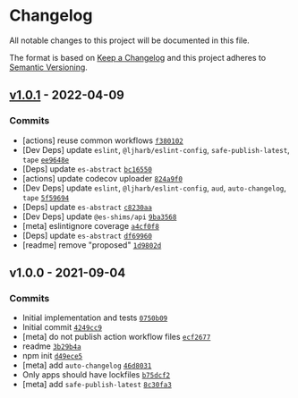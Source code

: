 # Changelog

All notable changes to this project will be documented in this file.

The format is based on [Keep a Changelog](https://keepachangelog.com/en/1.0.0/)
and this project adheres to [Semantic Versioning](https://semver.org/spec/v2.0.0.html).

## [v1.0.1](https://github.com/es-shims/es-string-html-methods/compare/v1.0.0...v1.0.1) - 2022-04-09

### Commits

- [actions] reuse common workflows [`f380102`](https://github.com/es-shims/es-string-html-methods/commit/f38010256f5fa132f2ceb57aa69de6165b3211b0)
- [Dev Deps] update `eslint`, `@ljharb/eslint-config`, `safe-publish-latest`, `tape` [`ee9648e`](https://github.com/es-shims/es-string-html-methods/commit/ee9648e31c70f5aa7d0a09090ac02784c871ec98)
- [Deps] update `es-abstract` [`bc16550`](https://github.com/es-shims/es-string-html-methods/commit/bc16550a3bd7236b3760a718b847c9de2f3993ef)
- [actions] update codecov uploader [`824a9f0`](https://github.com/es-shims/es-string-html-methods/commit/824a9f09d61dbb1ba1afd3f987f39a9ff08ae8c7)
- [Dev Deps] update `eslint`, `@ljharb/eslint-config`, `aud`, `auto-changelog`, `tape` [`5f59694`](https://github.com/es-shims/es-string-html-methods/commit/5f59694433c9f776c2b9dacecd647c4605af3577)
- [Deps] update `es-abstract` [`c8230aa`](https://github.com/es-shims/es-string-html-methods/commit/c8230aaf4eddbac96dbb570124f7dc679b2f6f6d)
- [Dev Deps] update `@es-shims/api` [`9ba3568`](https://github.com/es-shims/es-string-html-methods/commit/9ba3568bc8249610b796cde03b8e7a006790a2ac)
- [meta] eslintignore coverage [`a4cf0f8`](https://github.com/es-shims/es-string-html-methods/commit/a4cf0f8af4aee1679c51671366ba5cea65ec494b)
- [Deps] update `es-abstract` [`df69960`](https://github.com/es-shims/es-string-html-methods/commit/df699600869f8732c9a4b11cbaf071b4afd6e932)
- [readme] remove "proposed" [`1d9802d`](https://github.com/es-shims/es-string-html-methods/commit/1d9802dde7584ae3ffaeaaf9048efbb0933fa33d)

## v1.0.0 - 2021-09-04

### Commits

- Initial implementation and tests [`0750b09`](https://github.com/es-shims/es-string-html-methods/commit/0750b09637bb922eb380ff81144b0e571465e3a8)
- Initial commit [`4249cc9`](https://github.com/es-shims/es-string-html-methods/commit/4249cc903a9afe71c21dea663fd6b74f05512ff0)
- [meta] do not publish action workflow files [`ecf2677`](https://github.com/es-shims/es-string-html-methods/commit/ecf267705436bc895285e4d96c48a462c90003bb)
- readme [`3b29b4a`](https://github.com/es-shims/es-string-html-methods/commit/3b29b4a843b8d11ca7b0cf9461e7112439aa9839)
- npm init [`d49ece5`](https://github.com/es-shims/es-string-html-methods/commit/d49ece5a43e6335ca4619154ea0eb73c8d912c74)
- [meta] add `auto-changelog` [`46d8031`](https://github.com/es-shims/es-string-html-methods/commit/46d803110bbf66e49df6b3f6e31faa916233873b)
- Only apps should have lockfiles [`b75dcf2`](https://github.com/es-shims/es-string-html-methods/commit/b75dcf2aafb2796239dcc3771b965b03903a0cde)
- [meta] add `safe-publish-latest` [`8c30fa3`](https://github.com/es-shims/es-string-html-methods/commit/8c30fa35c469b2cd86b2918290ef31d10211014f)
